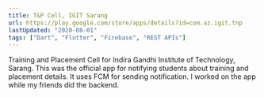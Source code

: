 ```yaml
---
title: T&P Cell, IGIT Sarang
url: https://play.google.com/store/apps/details?id=com.az.igit.tnp
lastUpdated: "2020-08-01"
tags: ["Dart", "Flutter", "Firebase", "REST APIs"]
---
```


Training and Placement Cell for Indira Gandhi Institute of Technology, Sarang.
This was the official app for notifying students about training and placement details.
It uses FCM for sending notification. I worked on the app while my friends did the backend.
